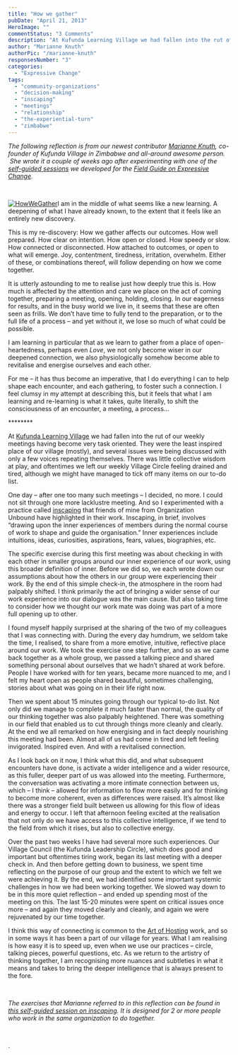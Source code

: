 ```yaml
---
title: "How we gather"
pubDate: "April 21, 2013"
HeroImage: ""
commentStatus: "3 Comments"
description: "At Kufunda Learning Village we had fallen into the rut of our weekly meetings having become very task oriented. They were the least inspired place of our village (mostly), and several issues were being discussed with only a few voices repeating themselves. There was little collective wisdom at play, and oftentimes we left our weekly Village Circle feeling drained and tired, although we might have managed to tick off many items on our to-do list. One day – after one too many such meetings – I decided, no more […]"
author: "Marianne Knuth"
authorPic: "/marianne-knuth"
responsesNumber: "3"
categories: 
  - "Expressive Change"
tags: 
  - "community-organizations"
  - "decision-making"
  - "inscaping"
  - "meetings"
  - "relationship"
  - "the-experiential-turn"
  - "zimbabwe"
---
```


_The following reflection is from our newest contributor [Marianne Knuth](https://organizationunbound.org/marianne-knuth/), co-founder of Kufunda Village in Zimbabwe and all-around awesome person.  She wrote it a couple of weeks ago after experimenting with one of the [self-guided sessions](https://organizationunbound.org/wp-content/uploads/2013/11/2-InscapingIntro.pdf) we developed for the [Field Guide on Expressive Change](https://organizationunbound.org/in-practice/)._ 

 

[![HowWeGather](https://organizationunbound.org/wp-content/uploads/2013/04/HowWeGather1-300x225.jpg)](https://organizationunbound.org/wp-content/uploads/2013/04/HowWeGather1.jpg)I am in the middle of what seems like a new learning. A deepening of what I have already known, to the extent that it feels like an entirely new discovery.

This is my re-discovery: How we gather affects our outcomes. How well prepared. How clear on intention. How open or closed. How speedy or slow. How connected or disconnected. How attached to outcomes, or open to what will emerge. Joy, contentment, tiredness, irritation, overwhelm. Either of these, or combinations thereof, will follow depending on how we come together.

It is utterly astounding to me to realise just how deeply true this is. How much is affected by the attention and care we place on the act of coming together, preparing a meeting, opening, holding, closing. In our eagerness for results, and in the busy world we live in, it seems that these are often seen as frills. We don’t have time to fully tend to the preparation, or to the full life of a process – and yet without it, we lose so much of what could be possible.

I am learning in particular that as we learn to gather from a place of open-heartedness, perhaps even _Love_, we not only become wiser in our deepened connection, we also physiologically somehow become able to revitalise and energise ourselves and each other.

For me – it has thus become an imperative, that I do everything I can to help shape each encounter, and each gathering, to foster such a connection. I feel clumsy in my attempt at describing this, but it feels that what I am learning and re-learning is what it takes, quite literally, to shift the consciousness of an encounter, a meeting, a process…

\*\*\*\*\*\*\*\*

At [Kufunda Learning Village](http://kufundavillage.org/) we had fallen into the rut of our weekly meetings having become very task oriented. They were the least inspired place of our village (mostly), and several issues were being discussed with only a few voices repeating themselves. There was little collective wisdom at play, and oftentimes we left our weekly Village Circle feeling drained and tired, although we might have managed to tick off many items on our to-do list.

One day – after one too many such meetings – I decided, no more. I could not sit through one more lacklustre meeting. And so I experimented with a practice called [inscaping](https://organizationunbound.org/expressive-change/inscaping/) that friends of mine from Organization Unbound have highlighted in their work. Inscaping, in brief, involves “drawing upon the inner experiences of members during the normal course of work to shape and guide the organisation.” Inner experiences include intuitions, ideas, curiosities, aspirations, fears, values, biographies, etc.

The specific exercise during this first meeting was about checking in with each other in smaller groups around our inner experience of our work, using this broader definition of inner. Before we did so, we each wrote down our assumptions about how the others in our group were experiencing their work. By the end of this simple check-in, the atmosphere in the room had palpably shifted. I think primarily the act of bringing a wider sense of our work experience into our dialogue was the main cause. But also taking time to consider how we thought our work mate was doing was part of a more full opening up to other.

I found myself happily surprised at the sharing of the two of my colleagues that I was connecting with. During the every day humdrum, we seldom take the time, I realised, to share from a more emotive, intuitive, reflective place around our work. We took the exercise one step further, and so as we came back together as a whole group, we passed a talking piece and shared something personal about ourselves that we hadn’t shared at work before. People I have worked with for ten years, became more nuanced to me, and I felt my heart open as people shared beautiful, sometimes challenging, stories about what was going on in their life right now.

Then we spent about 15 minutes going through our typical to-do list. Not only did we manage to complete it much faster than normal, the quality of our thinking together was also palpably heightened. There was something in our field that enabled us to cut through things more cleanly and clearly. At the end we all remarked on how energising and in fact deeply nourishing this meeting had been. Almost all of us had come in tired and left feeling invigorated. Inspired even. And with a revitalised connection.

As I look back on it now, I think what this did, and what subsequent encounters have done, is activate a wider intelligence and a wider resource, as this fuller, deeper part of us was allowed into the meeting. Furthermore, the conversation was activating a more intimate connection between us, which – I think – allowed for information to flow more easily and for thinking to become more coherent, even as differences were raised. It’s almost like there was a stronger field built between us allowing for this flow of ideas and energy to occur. I left that afternoon feeling excited at the realisation that not only do we have access to this collective intelligence, if we tend to the field from which it rises, but also to collective energy.

Over the past two weeks I have had several more such experiences. Our Village Council (the Kufunda Leadership Circle), which does good and important but oftentimes tiring work, began its last meeting with a deeper check in. And then before getting down to business, we spent time reflecting on the purpose of our group and the extent to which we felt we were achieving it. By the end, we had identified some important systemic challenges in how we had been working together. We slowed way down to be in this more quiet reflection – and ended up spending most of the meeting on this. The last 15-20 minutes were spent on critical issues once more – and again they moved clearly and cleanly, and again we were rejuvenated by our time together.

I think this way of connecting is common to the [Art of Hosting](http://www.artofhosting.org/) work, and so in some ways it has been a part of our village for years. What I am realising is how easy it is to speed up, even when we use our practices – circle, talking pieces, powerful questions, etc. As we return to the artistry of thinking together, I am recognising more nuances and subtleties in what it means and takes to bring the deeper intelligence that is always present to the fore.

 

_The exercises that Marianne referred to in this reflection can be found in [this self-guided session on inscaping](https://organizationunbound.org/wp-content/uploads/2013/11/2-InscapingIntro.pdf). It is designed for 2 or more people who work in the same organization to do together._

 

.
